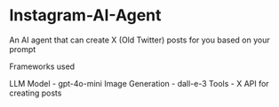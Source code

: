 # Instagram-AI-Agent


An AI agent that can create X (Old Twitter) posts for you based on your prompt

Frameworks used 

LLM Model - gpt-4o-mini
Image Generation - dall-e-3
Tools - X API for creating posts 